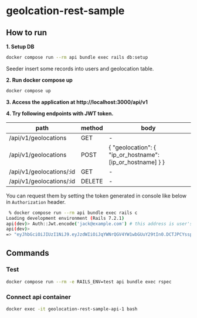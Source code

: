 # geolcation-rest-sample

## How to run

**1. Setup DB**
```bash
docker compose run --rm api bundle exec rails db:setup
```

Seeder insert some records into users and geolocation table.

**2. Run docker compose up**

```bash
docker compose up
```

**3. Access the application at http://localhost:3000/api/v1**

**4. Try following endpoints with JWT token.**

| path | method | body |
| --- | --- | -- | 
| /api/v1/geolocations | GET | - |
| /api/v1/geolocations | POST | { "geolocation": { "ip_or_hostname": [ip_or_hostname] } } |
| /api/v1/geolocations/:id | GET | - |
| /api/v1/geolocations/:id | DELETE | - |

You can request them by setting the token generated in console like below in `Authorization` header.

```bash
 % docker compose run --rm api bundle exec rails c
Loading development environment (Rails 7.2.1)
api(dev)> Auth::Jwt.encode('jack@example.com') # this address is user's one for testing (the user has some geolocation records initially).
api(dev)>
=> "eyJhbGciOiJIUzI1NiJ9.eyJzdWIiOiJqYWNrQGV4YW1wbGUuY29tIn0.DCTJPCYsspY4Ry3PtPR2qr5R7vEPh32APjhK5ZuqbJc"
```
## Commands

### Test

```bash
docker compose run --rm -e RAILS_ENV=test api bundle exec rspec
```

### Connect api container

```bash
docker exec -it geolocation-rest-sample-api-1 bash
```
